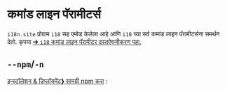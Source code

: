 # कमांड लाइन पॅरामीटर्स

`i18n.site` प्रोग्राम `i18` सह एम्बेड केलेला आहे आणि `i18` च्या सर्व कमांड लाइन पॅरामीटर्सना समर्थन देतो. कृपया [➔ `i18` कमांड लाइन पॅरामीटर दस्तऐवजीकरण पहा.](/i18/cli)

## `--npm`/`-n`

[इन्स्टॉलेशन & डिप्लॉयमेंट❯ सामग्री npm करा](/i18n.site/use#npm) :